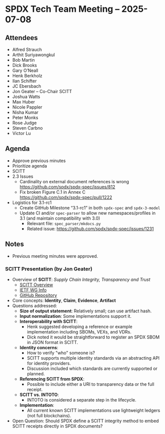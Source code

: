 # SPDX Tech Team Meeting – 2025-07-08

## Attendees
- Alfred Strauch  
- Arthit Suriyawongkul  
- Bob Martin  
- Dick Brooks  
- Gary O’Neall  
- Henk Berkholz  
- Ilan Schifter  
- JC Ebersbach  
- Jon Geater – Co-Chair SCITT  
- Joshua Watts  
- Max Huber  
- Nicole Pappler  
- Nisha Kumar  
- Peter Monks  
- Rose Judge  
- Steven Carbno  
- Victor Lu  

## Agenda
- Approve previous minutes  
- Prioritize agenda  
- SCITT  
- 2.3 Issues  
  - Cardinality on external document references is wrong  
    https://github.com/spdx/spdx-spec/issues/812  
  - Fix broken Figure C.1 in Annex C  
    https://github.com/spdx/spdx-spec/pull/1222  
- Logistics for 3.1-rc1  
  - Create GitHub Milestone “3.1-rc1” in both `spdx-spec` and `spdx-3-model`  
  - Update CI and/or `spec-parser` to allow new namespaces/profiles in 3.1 (and maintain compatibility with 3.0)  
    - Relevant file: `spec_parser/mkdocs.py`  
    - Related issue: https://github.com/spdx/spdx-spec/issues/1231  

## Notes

- Previous meeting minutes were approved.

### SCITT Presentation (by Jon Geater)
- Overview of **SCITT**: *Supply Chain Integrity, Transparency and Trust*  
  - [SCITT Overview](https://scitt.io/)  
  - [IETF WG Info](https://datatracker.ietf.org/wg/scitt/about)  
  - [GitHub Repository](https://github.com/ietf-scitt)  
- Core concepts: **Identity**, **Claim**, **Evidence**, **Artifact**
- Questions addressed:
  - **Size of output statement**: Relatively small; can use artifact hash.
  - **Input normalization**: Some implementations support it.
  - **Interoperability with SCITT**:  
    - Henk suggested developing a reference or example implementation including SBOMs, VEXs, and VDRs.  
    - Dick noted it would be straightforward to register an SPDX SBOM in JSON format in SCITT.
  - **Identity concerns**:  
    - How to verify "who" someone is?  
    - SCITT supports multiple identity standards via an abstracting API for identity providers.
    - Discussion included which standards are currently supported or planned.
  - **Referencing SCITT from SPDX**:  
    - Possible to include either a URI to transparency data or the full receipt.
  - **SCITT vs. INTOTO**:  
    - INTOTO is considered a separate step in the lifecycle.  
  - **Implementation**:  
    - All current known SCITT implementations use lightweight ledgers (not full blockchains).
- Open Question: Should SPDX define a SCITT integrity method to embed SCITT receipts directly in SPDX documents?
